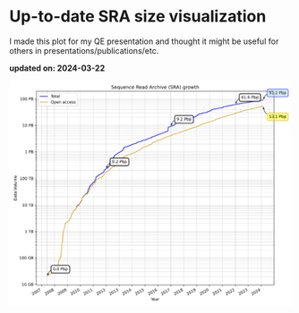 # Up-to-date SRA size visualization

I made this plot for my QE presentation and thought it might be useful for others in presentations/publications/etc.

**updated on: 2024-03-22**


![SRA Data Growth](sra_data_growth.png)